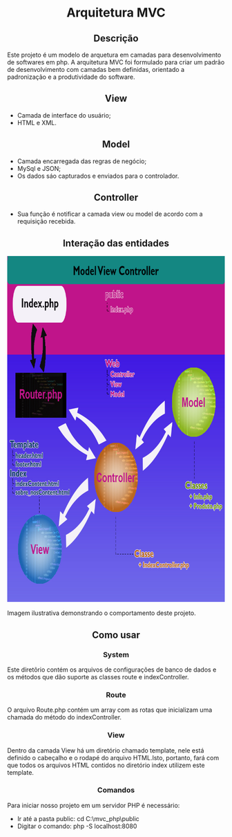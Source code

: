 <h1 align="center">Arquitetura MVC</h1>

<h2 align="center">Descrição</h2>
<p> Este projeto é um modelo de arquetura em camadas para desenvolvimento de softwares em php. 
A arquitetura MVC foi formulado para criar um padrão de desenvolvimento com camadas bem definidas, orientado a padronização
e a produtividade do software.
</p>

<h2 align="center">View</h1>

<ul>
  <li>Camada de interface do usuário;</li>
  <li>HTML e XML.</li>
</ul>

<h2 align="center">Model</h1>

<ul>
  <li>Camada encarregada das regras de negócio;</li>
  <li>MySql e JSON;</li>
  <li>Os dados sáo capturados e enviados para o controlador.</li>
</ul>

<h2 align="center">Controller</h1>

<ul>
  <li>Sua função é notificar a camada view ou model de acordo com a requisição recebida.</li>
</ul>


<h2 align="center"> Interação das entidades</h2>

<img src="imagem/Modelo.jpg" alt="Modelo MVC" width="800" height="800"/>
<p>Imagem ilustrativa demonstrando o comportamento deste projeto.</p>

<h2 align="center"> Como usar</h2>

<h3 align="center">System</h3>
<p>Este diretõrio contém os arquivos de configurações de banco de dados e os métodos que dão suporte as classes route e 
indexController.
</p>


<h3 align="center">Route</h3>
<p>O arquivo Route.php contém um array com as rotas que inicializam uma chamada do método do indexController. 
</p>

<h3 align="center">View</h3>
<p>Dentro da camada View há um diretório chamado template, nele está definido o cabeçalho e o rodapé do arquivo HTML.Isto, portanto, 
fará com que todos os arquivos HTML contidos no diretório index utilizem este template. 
</p>

<h3 align="center">Comandos</h3>
<p>
	Para iniciar nosso projeto em um servidor PHP é necessário:
</p>
<ul>
  <li>Ir até a pasta public: cd C:\mvc_php\public</li>
  <li>Digitar o comando: php -S localhost:8080</li>
</ul>

<a href="https://img.shields.io/travis/php-v/rtmoresco/mvc_php/master"></a>

